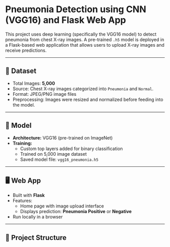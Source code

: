 # Pneumonia Detection using CNN (VGG16) and Flask Web App

This project uses deep learning (specifically the VGG16 model) to detect pneumonia from chest X-ray images. A pre-trained `.h5` model is deployed in a Flask-based web application that allows users to upload X-ray images and receive predictions.

---

## 📂 Dataset

- Total Images: **5,000**
- Source: Chest X-ray images categorized into `Pneumonia` and `Normal`.
- Format: JPEG/PNG image files
- Preprocessing: Images were resized and normalized before feeding into the model.

---

## 🧠 Model

- **Architecture:** VGG16 (pre-trained on ImageNet)
- **Training:**
  - Custom top layers added for binary classification
  - Trained on 5,000 image dataset
  - Saved model file: `vgg16_pneumonia.h5`

---

## 🖥️ Web App

- Built with **Flask**
- Features:
  - Home page with image upload interface
  - Displays prediction: **Pneumonia Positive** or **Negative**
- Run locally in a browser

---

## 📁 Project Structure

